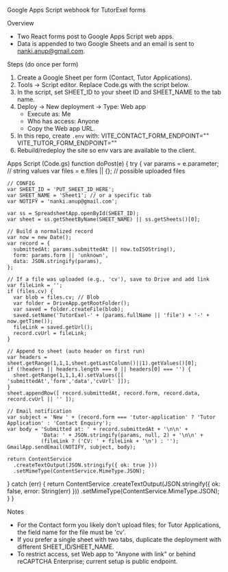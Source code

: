 Google Apps Script webhook for TutorExel forms

Overview
- Two React forms post to Google Apps Script web apps.
- Data is appended to two Google Sheets and an email is sent to nanki.anup@gmail.com.

Steps (do once per form)
1) Create a Google Sheet per form (Contact, Tutor Applications).
2) Tools -> Script editor. Replace Code.gs with the script below.
3) In the script, set SHEET_ID to your sheet ID and SHEET_NAME to the tab name.
4) Deploy -> New deployment -> Type: Web app
   - Execute as: Me
   - Who has access: Anyone
   - Copy the Web app URL.
5) In this repo, create `.env` with:
   VITE_CONTACT_FORM_ENDPOINT="<contact web app URL>"
   VITE_TUTOR_FORM_ENDPOINT="<tutor web app URL>"
6) Rebuild/redeploy the site so env vars are available to the client.

Apps Script (Code.gs)
function doPost(e) {
  try {
    var params = e.parameter; // string values
    var files = e.files || {}; // possible uploaded files

    // CONFIG
    var SHEET_ID = 'PUT_SHEET_ID_HERE';
    var SHEET_NAME = 'Sheet1'; // or a specific tab
    var NOTIFY = 'nanki.anup@gmail.com';

    var ss = SpreadsheetApp.openById(SHEET_ID);
    var sheet = ss.getSheetByName(SHEET_NAME) || ss.getSheets()[0];

    // Build a normalized record
    var now = new Date();
    var record = {
      submittedAt: params.submittedAt || now.toISOString(),
      form: params.form || 'unknown',
      data: JSON.stringify(params),
    };

    // If a file was uploaded (e.g., 'cv'), save to Drive and add link
    var fileLink = '';
    if (files.cv) {
      var blob = files.cv; // Blob
      var folder = DriveApp.getRootFolder();
      var saved = folder.createFile(blob);
      saved.setName('TutorExel-' + (params.fullName || 'file') + '-' + now.getTime());
      fileLink = saved.getUrl();
      record.cvUrl = fileLink;
    }

    // Append to sheet (auto header on first run)
    var headers = sheet.getRange(1,1,1,sheet.getLastColumn()||1).getValues()[0];
    if (!headers || headers.length === 0 || headers[0] === '') {
      sheet.getRange(1,1,1,4).setValues([[ 'submittedAt','form','data','cvUrl' ]]);
    }
    sheet.appendRow([ record.submittedAt, record.form, record.data, record.cvUrl || '' ]);

    // Email notification
    var subject = 'New ' + (record.form === 'tutor-application' ? 'Tutor Application' : 'Contact Enquiry');
    var body = 'Submitted at: ' + record.submittedAt + '\n\n' +
               'Data: ' + JSON.stringify(params, null, 2) + '\n\n' +
               (fileLink ? ('CV: ' + fileLink + '\n') : '');
    GmailApp.sendEmail(NOTIFY, subject, body);

    return ContentService
      .createTextOutput(JSON.stringify({ ok: true }))
      .setMimeType(ContentService.MimeType.JSON);
  } catch (err) {
    return ContentService
      .createTextOutput(JSON.stringify({ ok: false, error: String(err) }))
      .setMimeType(ContentService.MimeType.JSON);
  }
}

Notes
- For the Contact form you likely don’t upload files; for Tutor Applications, the field name for the file must be 'cv'.
- If you prefer a single sheet with two tabs, duplicate the deployment with different SHEET_ID/SHEET_NAME.
- To restrict access, set Web app to "Anyone with link" or behind reCAPTCHA Enterprise; current setup is public endpoint.

